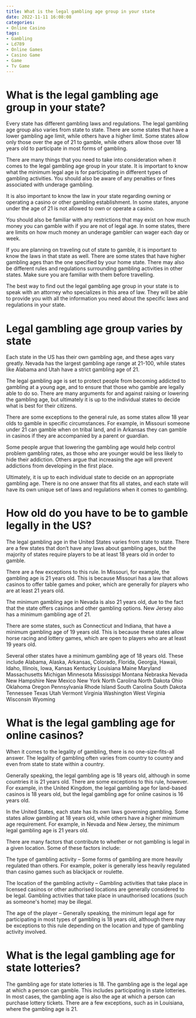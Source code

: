 ```yaml
---
title: What is the legal gambling age group in your state
date: 2022-11-11 16:08:08
categories:
- Online Casino
tags:
- Gambling
- Ld789
- Online Games
- Casino Game
- Game
- Tv Game
---
```



#  What is the legal gambling age group in your state?

Every state has different gambling laws and regulations. The legal gambling age group also varies from state to state. There are some states that have a lower gambling age limit, while others have a higher limit. Some states allow only those over the age of 21 to gamble, while others allow those over 18 years old to participate in most forms of gambling.

There are many things that you need to take into consideration when it comes to the legal gambling age group in your state. It is important to know what the minimum legal age is for participating in different types of gambling activities. You should also be aware of any penalties or fines associated with underage gambling.

It is also important to know the law in your state regarding owning or operating a casino or other gambling establishment. In some states, anyone under the age of 21 is not allowed to own or operate a casino.

You should also be familiar with any restrictions that may exist on how much money you can gamble with if you are not of legal age. In some states, there are limits on how much money an underage gambler can wager each day or week.

If you are planning on traveling out of state to gamble, it is important to know the laws in that state as well. There are some states that have higher gambling ages than the one specified by your home state. There may also be different rules and regulations surrounding gambling activities in other states. Make sure you are familiar with them before travelling.

The best way to find out the legal gambling age group in your state is to speak with an attorney who specializes in this area of law. They will be able to provide you with all the information you need about the specific laws and regulations in your state.

#  Legal gambling age group varies by state

Each state in the US has their own gambling age, and these ages vary greatly. Nevada has the largest gambling age range at 21-100, while states like Alabama and Utah have a strict gambling age of 21.

The legal gambling age is set to protect people from becoming addicted to gambling at a young age, and to ensure that those who gamble are legally able to do so. There are many arguments for and against raising or lowering the gambling age, but ultimately it is up to the individual states to decide what is best for their citizens.

There are some exceptions to the general rule, as some states allow 18 year olds to gamble in specific circumstances. For example, in Missouri someone under 21 can gamble when on tribal land, and in Arkansas they can gamble in casinos if they are accompanied by a parent or guardian.

Some people argue that lowering the gambling age would help control problem gambling rates, as those who are younger would be less likely to hide their addiction. Others argue that increasing the age will prevent addictions from developing in the first place.

Ultimately, it is up to each individual state to decide on an appropriate gambling age. There is no one answer that fits all states, and each state will have its own unique set of laws and regulations when it comes to gambling.

#  How old do you have to be to gamble legally in the US?

The legal gambling age in the United States varies from state to state. There are a few states that don’t have any laws about gambling ages, but the majority of states require players to be at least 18 years old in order to gamble.

There are a few exceptions to this rule. In Missouri, for example, the gambling age is 21 years old. This is because Missouri has a law that allows casinos to offer table games and poker, which are generally for players who are at least 21 years old.

The minimum gambling age in Nevada is also 21 years old, due to the fact that the state offers casinos and other gambling options. New Jersey also has a minimum gambling age of 21.

There are some states, such as Connecticut and Indiana, that have a minimum gambling age of 19 years old. This is because these states allow horse racing and lottery games, which are open to players who are at least 19 years old.

Several other states have a minimum gambling age of 18 years old. These include Alabama, Alaska, Arkansas, Colorado, Florida, Georgia, Hawaii, Idaho, Illinois, Iowa, Kansas Kentucky Louisiana Maine Maryland Massachusetts Michigan Minnesota Mississippi Montana Nebraska Nevada New Hampshire New Mexico New York North Carolina North Dakota Ohio Oklahoma Oregon Pennsylvania Rhode Island South Carolina South Dakota Tennessee Texas Utah Vermont Virginia Washington West Virginia Wisconsin Wyoming

#  What is the legal gambling age for online casinos?

When it comes to the legality of gambling, there is no one-size-fits-all answer. The legality of gambling often varies from country to country and even from state to state within a country.

Generally speaking, the legal gambling age is 18 years old, although in some countries it is 21 years old. There are some exceptions to this rule, however. For example, in the United Kingdom, the legal gambling age for land-based casinos is 18 years old, but the legal gambling age for online casinos is 16 years old.

In the United States, each state has its own laws governing gambling. Some states allow gambling at 18 years old, while others have a higher minimum age requirement. For example, in Nevada and New Jersey, the minimum legal gambling age is 21 years old.

There are many factors that contribute to whether or not gambling is legal in a given location. Some of these factors include:

The type of gambling activity – Some forms of gambling are more heavily regulated than others. For example, poker is generally less heavily regulated than casino games such as blackjack or roulette.

The location of the gambling activity – Gambling activities that take place in licensed casinos or other authorised locations are generally considered to be legal. Gambling activities that take place in unauthorised locations (such as someone's home) may be illegal.

The age of the player – Generally speaking, the minimum legal age for participating in most types of gambling is 18 years old, although there may be exceptions to this rule depending on the location and type of gambling activity involved.

#  What is the legal gambling age for state lotteries?

The gambling age for state lotteries is 18. The gambling age is the legal age at which a person can gamble. This includes participating in state lotteries. In most cases, the gambling age is also the age at which a person can purchase lottery tickets. There are a few exceptions, such as in Louisiana, where the gambling age is 21.